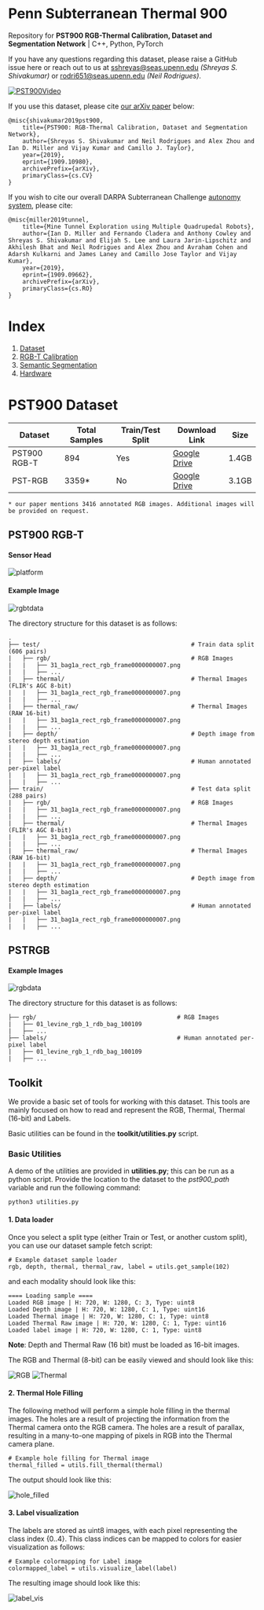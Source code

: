 # Penn Subterranean Thermal 900

Repository for **PST900 RGB-Thermal Calibration, Dataset and Segmentation Network** | C++, Python, PyTorch

If you have any questions regarding this dataset, please raise a GitHub issue here or reach out to us at sshreyas@seas.upenn.edu *(Shreyas S. Shivakumar)* or rodri651@seas.upenn.edu *(Neil Rodrigues)*.

[![PST900Video](http://img.youtube.com/vi/8nZ-uYN7BG0/0.jpg)](http://www.youtube.com/watch?v=8nZ-uYN7BG0)

If you use this dataset, please cite [our arXiv paper](https://arxiv.org/abs/1909.10980) below:
```
@misc{shivakumar2019pst900,
    title={PST900: RGB-Thermal Calibration, Dataset and Segmentation Network},
    author={Shreyas S. Shivakumar and Neil Rodrigues and Alex Zhou and Ian D. Miller and Vijay Kumar and Camillo J. Taylor},
    year={2019},
    eprint={1909.10980},
    archivePrefix={arXiv},
    primaryClass={cs.CV}
}
```

If you wish to cite our overall DARPA Subterranean Challenge [autonomy system](https://arxiv.org/abs/1909.09662), please cite:
```
@misc{miller2019tunnel,
    title={Mine Tunnel Exploration using Multiple Quadrupedal Robots},
    author={Ian D. Miller and Fernando Cladera and Anthony Cowley and Shreyas S. Shivakumar and Elijah S. Lee and Laura Jarin-Lipschitz and Akhilesh Bhat and Neil Rodrigues and Alex Zhou and Avraham Cohen and Adarsh Kulkarni and James Laney and Camillo Jose Taylor and Vijay Kumar},
    year={2019},
    eprint={1909.09662},
    archivePrefix={arXiv},
    primaryClass={cs.RO}
}
```

# Index

1. [Dataset](/README.md)
2. [RGB-T Calibration](/RGBTCalibration.md)
3. [Semantic Segmentation](/SemanticSegmentation.md)
4. [Hardware](/HardwareSpec.md)

# PST900 Dataset

| Dataset  | Total Samples | Train/Test Split | Download Link | Size | 
| ------------- | ------------- | ------------ | ------------ | ------------ | 
| PST900 RGB-T  | 894  | Yes | [Google Drive](https://drive.google.com/open?id=1hZeM-MvdUC_Btyok7mdF00RV-InbAadm) | 1.4GB | 
| PST-RGB   | 3359*  | No | [Google Drive](https://drive.google.com/file/d/1E455FCQ7CjE5VrYwr9msuNL8_5E5TTdn/view?usp=sharing) | 3.1GB | 

```
* our paper mentions 3416 annotated RGB images. Additional images will be provided on request.
```

## PST900 RGB-T

#### Sensor Head

![platform](/imgs/robotplatform.png)

#### Example Image

![rgbtdata](/imgs/pstrgbt.png)

The directory structure for this dataset is as follows:
```
.
├── test/                                           # Train data split (606 pairs)
|   ├── rgb/                                        # RGB Images 
|   |   ├── 31_bag1a_rect_rgb_frame0000000007.png   
|   |   ├── ...
|   ├── thermal/                                    # Thermal Images (FLIR's AGC 8-bit)
|   |   ├── 31_bag1a_rect_rgb_frame0000000007.png
|   |   ├── ...
|   ├── thermal_raw/                                # Thermal Images (RAW 16-bit)
|   |   ├── 31_bag1a_rect_rgb_frame0000000007.png
|   |   ├── ...
|   ├── depth/                                      # Depth image from stereo depth estimation
|   |   ├── 31_bag1a_rect_rgb_frame0000000007.png
|   |   ├── ...
|   ├── labels/                                     # Human annotated per-pixel label
|   |   ├── 31_bag1a_rect_rgb_frame0000000007.png
|   |   ├── ...
├── train/                                          # Test data split (288 pairs)
|   ├── rgb/                                        # RGB Images 
|   |   ├── 31_bag1a_rect_rgb_frame0000000007.png   
|   |   ├── ...
|   ├── thermal/                                    # Thermal Images (FLIR's AGC 8-bit)
|   |   ├── 31_bag1a_rect_rgb_frame0000000007.png
|   |   ├── ...
|   ├── thermal_raw/                                # Thermal Images (RAW 16-bit)
|   |   ├── 31_bag1a_rect_rgb_frame0000000007.png
|   |   ├── ...
|   ├── depth/                                      # Depth image from stereo depth estimation
|   |   ├── 31_bag1a_rect_rgb_frame0000000007.png
|   |   ├── ...
|   ├── labels/                                     # Human annotated per-pixel label
|   |   ├── 31_bag1a_rect_rgb_frame0000000007.png
|   |   ├── ...
```

## PSTRGB

#### Example Images

![rgbdata](/imgs/pstrgb.png)

The directory structure for this dataset is as follows:
```
├── rgb/                                        # RGB Images 
|   ├── 01_levine_rgb_1_rdb_bag_100109   
|   ├── ...
├── labels/                                     # Human annotated per-pixel label
|   ├── 01_levine_rgb_1_rdb_bag_100109
|   ├── ...
```


## Toolkit

We provide a basic set of tools for working with this dataset. This tools are mainly focused on how to read and represent the RGB, Thermal, Thermal (16-bit) and Labels.

Basic utilities can be found in the **toolkit/utilities.py** script.

### Basic Utilities

A demo of the utilities are provided in **utilities.py**; this can be run as a python script. Provide the location to the dataset to the *pst900_path* variable and run the following command:

```
python3 utilities.py
```

#### 1. Data loader

Once you select a split type (either Train or Test, or another custom split), you can use our dataset sample fetch script:

```
# Example dataset sample loader
rgb, depth, thermal, thermal_raw, label = utils.get_sample(102)
```

and each modality should look like this:
```
==== Loading sample ====
Loaded RGB image | H: 720, W: 1280, C: 3, Type: uint8
Loaded Depth image | H: 720, W: 1280, C: 1, Type: uint16
Loaded Thermal image | H: 720, W: 1280, C: 1, Type: uint8
Loaded Thermal Raw image | H: 720, W: 1280, C: 1, Type: uint16
Loaded label image | H: 720, W: 1280, C: 1, Type: uint8
```

**Note**: Depth and Thermal Raw (16 bit) must be loaded as 16-bit images.

The RGB and Thermal (8-bit) can be easily viewed and should look like this:

![RGB](/imgs/utils_rgb_loader.png)
![Thermal](/imgs/utils_thermal_loader.png)

#### 2. Thermal Hole Filling

The following method will perform a simple hole filling in the thermal images. The holes are a result of projecting the information from the Thermal camera onto the RGB camera. The holes are a result of parallax, resulting in a many-to-one mapping of pixels in RGB into the Thermal camera plane.

```
# Example hole filling for Thermal image
thermal_filled = utils.fill_thermal(thermal)
```

The output should look like this:

![hole_filled](/imgs/thermal_hole_filling.png)

#### 3. Label visualization

The labels are stored as uint8 images, with each pixel representing the class index {0..4}. This class indices can be mapped to colors for easier visualization as follows:

```
# Example colormapping for Label image
colormapped_label = utils.visualize_label(label)
```

The resulting image should look like this:

![label_vis](/imgs/utils_label_vis.png)
